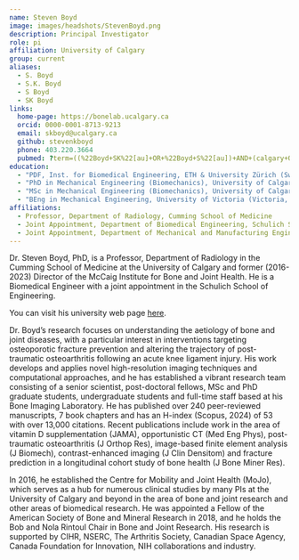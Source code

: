 ```yaml
---
name: Steven Boyd
image: images/headshots/StevenBoyd.png
description: Principal Investigator
role: pi
affiliation: University of Calgary
group: current
aliases:
  - S. Boyd
  - S.K. Boyd
  - S Boyd
  - SK Boyd
links:
  home-page: https://bonelab.ucalgary.ca
  orcid: 0000-0001-8713-9213
  email: skboyd@ucalgary.ca
  github: stevenkboyd
  phone: 403.220.3664
  pubmed: ?term=((%22Boyd+SK%22[au]+OR+%22Boyd+S%22[au])+AND+(calgary+OR+zurich))+OR+(12572652+17134950+31902759+16036060+20533309+25213758+24269632+23948875+24891572+23810839+23525967+23074145+21786320+21168539+20735362+21612032+20222106+20561906+19242738+17915227+17913613)&sort=pubdate&size=200
education: 
  - "PDF, Inst. for Biomedical Engineering, ETH & University Zürich (Switzerland)"
  - "PhD in Mechanical Engineering (Biomechanics), University of Calgary (Calgary, AB, Canada)"
  - "MSc in Mechanical Engineering (Biomechanics), University of Calgary (Calgary, AB, Canada)"
  - "BEng in Mechanical Engineering, University of Victoria (Victoria, BC, Canada)"
affiliations:
  - Professor, Department of Radiology, Cumming School of Medicine
  - Joint Appointment, Department of Biomedical Engineering, Schulich School of Engineering
  - Joint Appointment, Department of Mechanical and Manufacturing Engineering, Schulich School of Engineering
---
```


Dr. Steven Boyd, PhD, is a Professor, Department of Radiology in the Cumming School of Medicine 
at the University of Calgary and former (2016-2023) Director of the McCaig Institute for Bone and 
Joint Health. He is a Biomedical Engineer with a joint appointment in the Schulich School of Engineering. 

You can visit his university web page <a href="https://ucalgary.ca/people/steven-boyd" target="_blank">here</a>.

Dr. Boyd’s research focuses on understanding the aetiology of bone and joint diseases, with a 
particular interest in interventions targeting osteoporotic fracture prevention and altering the 
trajectory of post-traumatic osteoarthritis following an acute knee ligament injury. His work 
develops and applies novel high-resolution imaging techniques and computational approaches, 
and he has established a vibrant research team consisting of a senior scientist, post-doctoral 
fellows, MSc and PhD graduate students, undergraduate students and full-time staff based at his 
Bone Imaging Laboratory. He has published over 240 peer-reviewed manuscripts, 7 book chapters and 
has an H-index (Scopus, 2024) of 53 with over 13,000 citations. Recent publications include work 
in the area of vitamin D supplementation (JAMA), opportunistic CT (Med Eng Phys), post-traumatic 
osteoarthritis (J Orthop Res), image-based finite element analysis (J Biomech), contrast-enhanced 
imaging (J Clin Densitom) and fracture prediction in a longitudinal cohort study of bone health (J Bone Miner Res).

In 2016, he established the Centre for Mobility and Joint Health (MoJo), which serves as a hub 
for numerous clinical studies by many PIs at the University of Calgary and beyond in the area of 
bone and joint research and other areas of biomedical research. He was appointed a Fellow of the 
American Society of Bone and Mineral Research in 2018, and he holds the Bob and Nola Rintoul 
Chair in Bone and Joint Research. His research is 
supported by CIHR, NSERC, The Arthritis Society, Canadian Space Agency, Canada Foundation for 
Innovation, NIH collaborations and industry.